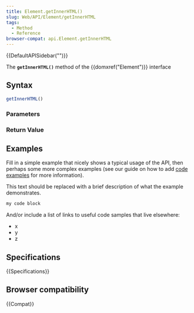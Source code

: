 ```yaml
---
title: Element.getInnerHTML()
slug: Web/API/Element/getInnerHTML
tags:
  - Method
  - Reference
browser-compat: api.Element.getInnerHTML
---
```

{{DefaultAPISidebar("")}}

The **`getInnerHTML()`** method of the {{domxref("Element")}} interface 

## Syntax

```js
getInnerHTML()
```

### Parameters



### Return Value



## Examples

Fill in a simple example that nicely shows a typical usage of the API, then perhaps some more complex examples (see our guide on how to add [code examples](/en-US/docs/MDN/Contribute/Structures/Code_examples) for more information).

This text should be replaced with a brief description of what the example demonstrates.

```js
my code block
```

And/or include a list of links to useful code samples that live elsewhere:

*   x
*   y
*   z

## Specifications

{{Specifications}}

## Browser compatibility

{{Compat}}

